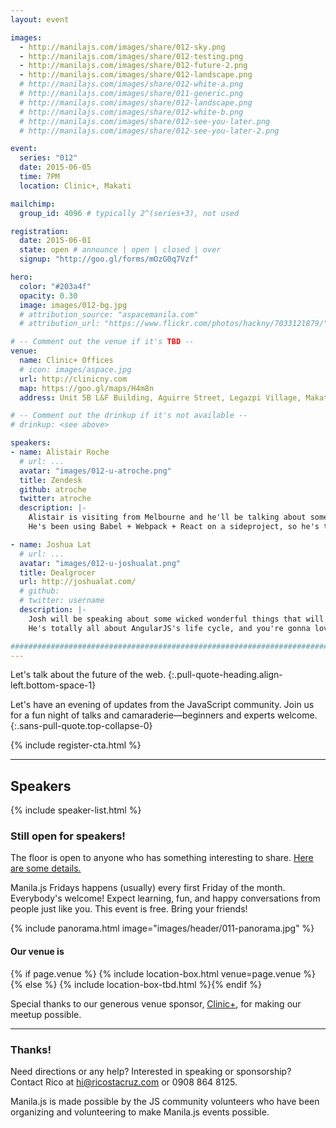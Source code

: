 ```yaml
---
layout: event

images:
  - http://manilajs.com/images/share/012-sky.png
  - http://manilajs.com/images/share/012-testing.png
  - http://manilajs.com/images/share/012-future-2.png
  - http://manilajs.com/images/share/012-landscape.png
  # http://manilajs.com/images/share/012-white-a.png
  # http://manilajs.com/images/share/011-generic.png
  # http://manilajs.com/images/share/012-landscape.png
  # http://manilajs.com/images/share/012-white-b.png
  # http://manilajs.com/images/share/012-see-you-later.png
  # http://manilajs.com/images/share/012-see-you-later-2.png

event:
  series: "012"
  date: 2015-06-05
  time: 7PM
  location: Clinic+, Makati

mailchimp:
  group_id: 4096 # typically 2^(series+3), not used

registration:
  date: 2015-06-01
  state: open # announce | open | closed | over
  signup: "http://goo.gl/forms/mOzG0q7Vzf"

hero:
  color: "#203a4f"
  opacity: 0.30
  image: images/012-bg.jpg
  # attribution_source: "aspacemanila.com"
  # attribution_url: "https://www.flickr.com/photos/hackny/7033121879/"

# -- Comment out the venue if it's TBD --
venue:
  name: Clinic+ Offices
  # icon: images/aspace.jpg
  url: http://clinicny.com
  map: https://goo.gl/maps/H4m8n
  address: Unit 5B L&F Building, Aguirre Street, Legazpi Village, Makati

# -- Comment out the drinkup if it's not available --
# drinkup: <see above>

speakers:
- name: Alistair Roche
  # url: ...
  avatar: "images/012-u-atroche.png"
  title: Zendesk
  github: atroche
  twitter: atroche
  description: |-
    Alistair is visiting from Melbourne and he'll be talking about some pretty mind-blowing things.
    He's been using Babel + Webpack + React on a sideproject, so he's total badass.

- name: Joshua Lat
  # url: ...
  avatar: "images/012-u-joshualat.png"
  title: Dealgrocer
  url: http://joshualat.com/
  # github: 
  # twitter: username
  description: |-
    Josh will be speaking about some wicked wonderful things that will really impress you.
    He's totally all about AngularJS's life cycle, and you're gonna love his work.

##############################################################################
---
```


Let's talk about the future of the web.
{:.pull-quote-heading.align-left.bottom-space-1}

Let's have an evening of updates from the JavaScript community. Join us for a
fun night of talks and camaraderie—beginners and experts welcome.
{:.sans-pull-quote.top-collapse-0}

<!-- Call to action -->
{% include register-cta.html %}

* * * *

## Speakers

{% include speaker-list.html %}

### Still open for speakers!
The floor is open to anyone who has something interesting to share.
[Here are some details.](p/submitting-a-talk.html)

Manila.js Fridays happens (usually) every first Friday of the month.
Everybody's welcome!  Expect learning, fun, and happy conversations from people
just like you.  This event is free. Bring your friends!

<!--
<br>
#### Manila JavaScript Community Meetup
{:.pull-quote-heading}

Let's have an evening of updates from the JavaScript community. Join us for a
fun night of talks and camaraderie—beginners and experts welcome.
{:.pull-quote}
-->

<!-- Big venue image -->
{% include panorama.html image="images/header/011-panorama.jpg" %}

#### Our venue is

{% if page.venue %}
{% include location-box.html venue=page.venue %}{% else %}
{% include location-box-tbd.html %}{% endif %}

Special thanks to our generous venue sponsor, [Clinic+](http://clinicny.com/what),
for making our meetup possible.

* * * *

### Thanks!

Need directions or any help? Interested in speaking or sponsorship? Contact
Rico at [hi@ricostacruz.com](mailto:hi@ricostacruz.com) or 0908 864 8125.

Manila.js is made possible by the JS community volunteers who have been
organizing and volunteering to make Manila.js events possible. 
